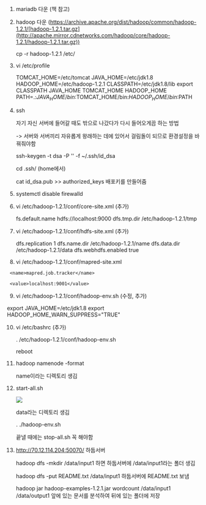 1. mariadb 다운 (책 참고)

   

2. hadoop 다운 (https://archive.apache.org/dist/hadoop/common/hadoop-1.2.1/[hadoop-1.2.1.tar.gz](http://apache.mirror.cdnetworks.com/hadoop/core/hadoop-1.2.1/hadoop-1.2.1.tar.gz))

   cp -r hadoop-1.2.1 /etc/

   

3. vi /etc/profile

   TOMCAT_HOME=/etc/tomcat
   JAVA_HOME=/etc/jdk1.8
   HADOOP_HOME=/etc/hadoop-1.2.1
   CLASSPATH=/etc/jdk1.8/lib
   export CLASSPATH JAVA_HOME TOMCAT_HOME HADOOP_HOME
   PATH=.:$JAVA_HOME/bin:$TOMCAT_HOME/bin:$HADOOP_HOME/bin:$PATH

   

4. ssh 

   자기 자신 서버에 들어갈 때도 밖으로 나갔다가 다시 들어오게끔 하는 방법

   -> 서버와 서버끼리 자유롭게 왕래하는 데에 있어서 걸림돌이 되므로 환경설정을 바꿔줘야함

   ssh-keygen -t dsa -P '' -f ~/.ssh/id_dsa

   cd .ssh/ (home에서)

   cat id_dsa.pub >> authorized_keys 배포키를 만들어줌



5. systemctl disable firewalld



6. vi /etc/hadoop-1.2.1/conf/core-site.xml (추가)

   <configuration>
   <property>
     <name>fs.default.name</name>
     <value>hdfs://localhost:9000</value>
   </property>
   <property>
     <name>dfs.tmp.dir</name>
     <value>/etc/hadoop-1.2.1/tmp</value>
   </property>
   </configuration>



7. vi /etc/hadoop-1.2.1/conf/hdfs-site.xml (추가)

   <configuration>
   <property>
     <name>dfs.replication</name>
     <value>1</value>
   </property>
   <property>
     <name>dfs.name.dir</name>
     <value>/etc/hadoop-1.2.1/name</value>
   </property>
   <property>
     <name>dfs.data.dir</name>
     <value>/etc/hadoop-1.2.1/data</value>
   </property>
   <property>
     <name>dfs.webhdfs.enabled</name>
     <value>true</value>
   </property>
   </configuration>

   

8.  vi /etc/hadoop-1.2.1/conf/mapred-site.xml

   <configuration>

   <property>

     <name>mapred.job.tracker</name>

     <value>localhost:9001</value>

   </property>

   </configuration>

   

9.  vi /etc/hadoop-1.2.1/conf/hadoop-env.sh (수정, 추가)

   export JAVA_HOME=/etc/jdk1.8
   export HADOOP_HOME_WARN_SUPPRESS="TRUE"

   

10. vi /etc/bashrc (추가)

    . /etc/hadoop-1.2.1/conf/hadoop-env.sh

    reboot



11. hadoop namenode -format

    name이라는 디렉토리 생김



12. start-all.sh

    ![](C:\Users\student\Desktop\소희\hadoop.PNG)

    data라는 디렉토리 생김

    . ./hadoop-env.sh

    끝낼 때에는 stop-all.sh 꼭 해야함



13. http://70.12.114.204:50070/ 하둡서버

    hadoop dfs -mkdir /data/input1 하면 하둡서버에 /data/input1라는 폴더 생김

    hadoop dfs -put README.txt /data/input1 하둡서버에 README.txt 보냄

    hadoop jar hadoop-examples-1.2.1.jar wordcount /data/input1 /data/output1 앞에 있는 문서를 분석하여 뒤에 있는 폴더에 저장